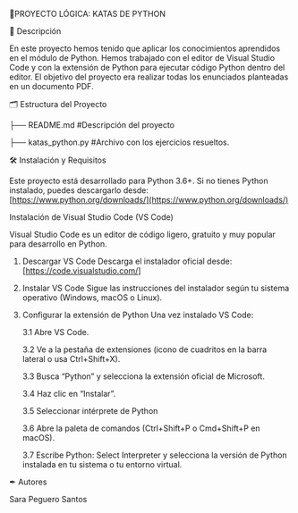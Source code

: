 📝PROYECTO LÓGICA: KATAS DE PYTHON

📖 Descripción

En este proyecto hemos tenido que aplicar los conocimientos aprendidos en el módulo de Python. Hemos trabajado con el editor de Visual Studio Code y con la extensión de Python para ejecutar código Python dentro del editor. El objetivo del proyecto era realizar todas los enunciados planteadas en un documento PDF.

🗂 Estructura del Proyecto

├── README.md #Descripción del proyecto

├── katas_python.py #Archivo con los ejercicios resueltos. 

🛠 Instalación y Requisitos

Este proyecto está desarrollado para Python 3.6+. Si no tienes Python instalado, puedes descargarlo desde:  
  [https://www.python.org/downloads/](https://www.python.org/downloads/)  
 
Instalación de Visual Studio Code (VS Code)

Visual Studio Code es un editor de código ligero, gratuito y muy popular para desarrollo en Python.

1. Descargar VS Code
Descarga el instalador oficial desde:
[https://code.visualstudio.com/]

2. Instalar VS Code
Sigue las instrucciones del instalador según tu sistema operativo (Windows, macOS o Linux).

3. Configurar la extensión de Python
Una vez instalado VS Code:

   3.1 Abre VS Code.
   
   3.2 Ve a la pestaña de extensiones (icono de cuadritos en la barra lateral o usa Ctrl+Shift+X).
   
   3.3 Busca “Python” y selecciona la extensión oficial de Microsoft.
   
   3.4 Haz clic en “Instalar”.
   
   3.5 Seleccionar intérprete de Python
   
   3.6 Abre la paleta de comandos (Ctrl+Shift+P o Cmd+Shift+P en macOS).
   
   3.7 Escribe Python: Select Interpreter y selecciona la versión de Python instalada en tu sistema o tu entorno virtual.
   

✒ Autores

Sara Peguero Santos
